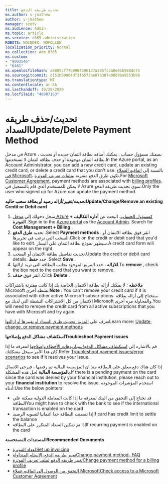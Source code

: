 ```yaml
---
title: تحديث طريقه الدفع
ms.author: v-jmathew
author: v-jmathew
manager: scotv
ms.audience: Admin
ms.topic: article
ms.service: o365-administration
ROBOTS: NOINDEX, NOFOLLOW
localization_priority: Normal
ms.collection: Adm_O365
ms.custom:
- "9003546"
- "6461"
ms.openlocfilehash: a8809cf77b0904596137a305fc3a8e05b988dc75
ms.sourcegitcommit: d151b09064df3fb573ae07a387a08d98a9553b9b
ms.translationtype: MT
ms.contentlocale: ar-SA
ms.lasthandoff: 10/28/2020
ms.locfileid: "48807163"
---
```

# <a name="updatedelete-payment-method"></a><span data-ttu-id="62c9c-102">تحديث/حذف طريقه السداد</span><span class="sxs-lookup"><span data-stu-id="62c9c-102">Update/Delete Payment Method</span></span>

<span data-ttu-id="62c9c-103">في مدخل Azure ، بصفتك مسؤول حساب ، يمكنك أضافه بطاقة ائتمان جديده أو تحديث بطاقة ائتمان موجودة أو حذف بطاقة ائتمان لا تستخدمها.</span><span class="sxs-lookup"><span data-stu-id="62c9c-103">In the Azure portal, as an Account Administrator, you can add a new credit card, update an existing credit card, or delete a credit card that you don't use.</span></span> <span data-ttu-id="62c9c-104">بالنسبة إلى [اتفاقيه العملاء في Microsoft](https://docs.microsoft.com/azure/billing/billing-how-to-change-credit-card?WT.mc_id=Portal-Microsoft_Azure_Support#check-access-to-a-microsoft-customer-agreement)، تكون طرق الدفع مقترنة [بملفات تعريف الفوترة](https://docs.microsoft.com/azure/billing/billing-how-to-change-credit-card?WT.mc_id=Portal-Microsoft_Azure_Support#change-payment-method-for-a-billing-profile).</span><span class="sxs-lookup"><span data-stu-id="62c9c-104">For [Microsoft Customer Agreement](https://docs.microsoft.com/azure/billing/billing-how-to-change-credit-card?WT.mc_id=Portal-Microsoft_Azure_Support#check-access-to-a-microsoft-customer-agreement), payment methods are associated with [billing profiles](https://docs.microsoft.com/azure/billing/billing-how-to-change-credit-card?WT.mc_id=Portal-Microsoft_Azure_Support#change-payment-method-for-a-billing-profile).</span></span> <span data-ttu-id="62c9c-105">لا يمكن للمستخدم الذي قام بالتسجيل في Azure سوي تحديث طريقه الدفع.</span><span class="sxs-lookup"><span data-stu-id="62c9c-105">Only the user who signed up for Azure can update the payment method.</span></span>

<span data-ttu-id="62c9c-106">**تحديث/تغيير/أزاله رصيد أو بطاقة سحب حاليه**</span><span class="sxs-lookup"><span data-stu-id="62c9c-106">**Update/Change/Remove an existing Credit or Debit card**</span></span>

1.  <span data-ttu-id="62c9c-107">سجل دخولك إلى [مدخل Azure](https://portal.azure.com/) [كمسؤول الحساب](https://docs.microsoft.com/azure/billing/billing-subscription-transfer?WT.mc_id=Portal-Microsoft_Azure_Support#whoisaa). البحث عن **أداره التكاليف + الفوترة** .</span><span class="sxs-lookup"><span data-stu-id="62c9c-107">Sign in to the [Azure portal](https://portal.azure.com/) as the [Account Admin](https://docs.microsoft.com/azure/billing/billing-subscription-transfer?WT.mc_id=Portal-Microsoft_Azure_Support#whoisaa). Search for **Cost Management + Billing** .</span></span>
2.  <span data-ttu-id="62c9c-108">تحديد **طرق الدفع** .</span><span class="sxs-lookup"><span data-stu-id="62c9c-108">Select **Payment methods** .</span></span> <span data-ttu-id="62c9c-109">انقر فوق بطاقة الائتمان أو السحب التي ترغب في تحريرها.</span><span class="sxs-lookup"><span data-stu-id="62c9c-109">Click on the credit or debit card that you'd like to edit.</span></span> <span data-ttu-id="62c9c-110">سيظهر نموذج بطاقة ائتمان علي اليسار.</span><span class="sxs-lookup"><span data-stu-id="62c9c-110">A credit card form will appear on the right.</span></span>
3.  <span data-ttu-id="62c9c-111">تحديث تفاصيل بطاقة الائتمان أو السحب.</span><span class="sxs-lookup"><span data-stu-id="62c9c-111">Update the credit or debit card details.</span></span> <span data-ttu-id="62c9c-112">حدد **حفظ** .</span><span class="sxs-lookup"><span data-stu-id="62c9c-112">Select **Save** .</span></span>
4.  <span data-ttu-id="62c9c-113">**للازاله** ، حدد المربع الموجود بجانب البطاقة التي تريد ازالتها.</span><span class="sxs-lookup"><span data-stu-id="62c9c-113">To **remove** , check the box next to the card that you want to remove.</span></span>
5.  <span data-ttu-id="62c9c-114">انقر فوق **حذف** .</span><span class="sxs-lookup"><span data-stu-id="62c9c-114">Click **Delete** .</span></span>

<span data-ttu-id="62c9c-115">**ملاحظه** : لا يمكنك أزاله بطاقة الائتمان الخاصة بك إذا كانت مقترنة باشتراكات Microsoft نشطه أخرى.</span><span class="sxs-lookup"><span data-stu-id="62c9c-115">**Note** : You can't remove your credit card if it is associated with other active Microsoft subscriptions.</span></span> <span data-ttu-id="62c9c-116">ستحتاج إلى أزاله بطاقة الائتمان من كل الاشتراكات النشطة التي لديك مع Microsoft والمحاولة مره أخرى.</span><span class="sxs-lookup"><span data-stu-id="62c9c-116">You will need to remove the credit card from all active subscriptions that you have with Microsoft and try again.</span></span>

<span data-ttu-id="62c9c-117">تعرف علي [المزيد: تحديث طرق السداد أو تغييرها أو ازالتها](https://docs.microsoft.com/azure/billing/billing-how-to-change-credit-card?WT.mc_id=Portal-Microsoft_Azure_Support)</span><span class="sxs-lookup"><span data-stu-id="62c9c-117">Learn more: [Update, change, or remove payment methods](https://docs.microsoft.com/azure/billing/billing-how-to-change-credit-card?WT.mc_id=Portal-Microsoft_Azure_Support)</span></span>

<span data-ttu-id="62c9c-118">**استكشاف مشاكل الدفع وإصلاحها**</span><span class="sxs-lookup"><span data-stu-id="62c9c-118">**Troubleshoot Payment issues**</span></span>

<span data-ttu-id="62c9c-119">قم بالاشاره إلى [استكشاف مشاكل الدفع/سيناريوهات الأخطاء وإصلاحها](https://support.microsoft.com/help/4505172/troubleshooting-payment-issues) لمعرفه ما إذا كان هذا الأمر سيحل مشكلتك.</span><span class="sxs-lookup"><span data-stu-id="62c9c-119">Refer [Troubleshoot payment issues/error scenarios](https://support.microsoft.com/help/4505172/troubleshooting-payment-issues) to see if it resolves your issue.</span></span>

<span data-ttu-id="62c9c-120">إذا كان هناك دفع معلق علي البطاقة منذ ان المؤسسة المالية تم رفضها ، فيرجى الاتصال **بالمؤسسة المالية** لحل هذه المشكلة.</span><span class="sxs-lookup"><span data-stu-id="62c9c-120">If there is a pending payment on the card since the card was denied by your financial institution, please reach out to your **financial institution** to resolve the issue.</span></span> <span data-ttu-id="62c9c-121">استخدم المؤشرات الموجودة أدناه:</span><span class="sxs-lookup"><span data-stu-id="62c9c-121">Use the below pointers:</span></span>

- <span data-ttu-id="62c9c-122">قد تحتاج إلى التحقق من البنك لمعرفه ما إذا كانت المعاملة الدولية ممكنة علي البطاقة</span><span class="sxs-lookup"><span data-stu-id="62c9c-122">You might have to check with the bank to see if the international transaction is enabled on the card</span></span>
- <span data-ttu-id="62c9c-123">إذا تضمنت البطاقة حدا ائتمانيا لتسويه الرصيد</span><span class="sxs-lookup"><span data-stu-id="62c9c-123">If card has credit limit to settle the balance</span></span>
- <span data-ttu-id="62c9c-124">إذا تم تمكين السداد المتكرر علي البطاقة</span><span class="sxs-lookup"><span data-stu-id="62c9c-124">If recurring payment is enabled on the card</span></span>

<span data-ttu-id="62c9c-125">**المستندات المستحسنة**</span><span class="sxs-lookup"><span data-stu-id="62c9c-125">**Recommended Documents**</span></span>

- [<span data-ttu-id="62c9c-126">اعداد الفوترة</span><span class="sxs-lookup"><span data-stu-id="62c9c-126">Set up invoicing</span></span>](https://azure.microsoft.com/pricing/invoicing/)
- [<span data-ttu-id="62c9c-127">تغيير طريقه الدفع-الاسئله المتداولة</span><span class="sxs-lookup"><span data-stu-id="62c9c-127">Change payment method- FAQ</span></span>](https://docs.microsoft.com/azure/billing/billing-how-to-change-credit-card?WT.mc_id=Portal-Microsoft_Azure_Support#frequently-asked-questions)
- [<span data-ttu-id="62c9c-128">تغيير طريقه الدفع لملف تعريف الفوترة</span><span class="sxs-lookup"><span data-stu-id="62c9c-128">Change payment method for a billing profile</span></span>](https://docs.microsoft.com/azure/billing/billing-how-to-change-credit-card?WT.mc_id=Portal-Microsoft_Azure_Support#change-payment-method-for-a-billing-profile)
- [<span data-ttu-id="62c9c-129">التحقق من الوصول إلى اتفاقيه عملاء Microsoft</span><span class="sxs-lookup"><span data-stu-id="62c9c-129">Check access to a Microsoft Customer Agreement</span></span>](https://docs.microsoft.com/azure/billing/billing-how-to-change-credit-card?WT.mc_id=Portal-Microsoft_Azure_Support#check-access-to-a-microsoft-customer-agreement)
